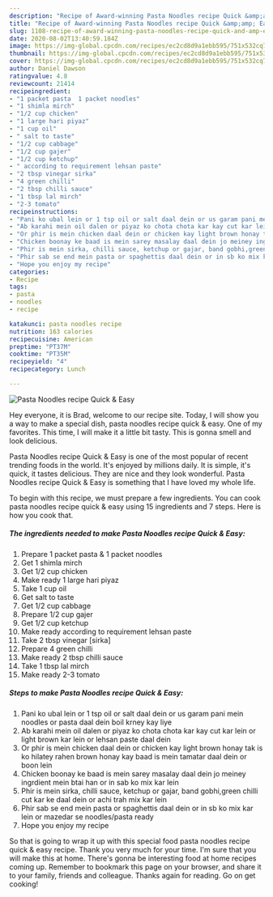 ```yaml
---
description: "Recipe of Award-winning Pasta Noodles recipe Quick &amp;amp; Easy"
title: "Recipe of Award-winning Pasta Noodles recipe Quick &amp;amp; Easy"
slug: 1108-recipe-of-award-winning-pasta-noodles-recipe-quick-and-amp-easy
date: 2020-08-02T13:40:59.184Z
image: https://img-global.cpcdn.com/recipes/ec2cd8d9a1ebb595/751x532cq70/pasta-noodles-recipe-quick-easy-recipe-main-photo.jpg
thumbnail: https://img-global.cpcdn.com/recipes/ec2cd8d9a1ebb595/751x532cq70/pasta-noodles-recipe-quick-easy-recipe-main-photo.jpg
cover: https://img-global.cpcdn.com/recipes/ec2cd8d9a1ebb595/751x532cq70/pasta-noodles-recipe-quick-easy-recipe-main-photo.jpg
author: Daniel Dawson
ratingvalue: 4.8
reviewcount: 21414
recipeingredient:
- "1 packet pasta  1 packet noodles"
- "1 shimla mirch"
- "1/2 cup chicken"
- "1 large hari piyaz"
- "1 cup oil"
- " salt to taste"
- "1/2 cup cabbage"
- "1/2 cup gajer"
- "1/2 cup ketchup"
- " according to requirement lehsan paste"
- "2 tbsp vinegar sirka"
- "4 green chilli"
- "2 tbsp chilli sauce"
- "1 tbsp lal mirch"
- "2-3 tomato"
recipeinstructions:
- "Pani ko ubal lein or 1 tsp oil or salt daal dein or us garam pani mein noodles or pasta daal dein boil krney kay liye"
- "Ab karahi mein oil dalen or piyaz ko chota chota kar kay cut kar lein or light brown kar lein or lehsan paste daal dein"
- "Or phir is mein chicken daal dein or chicken kay light brown honay tak is ko hilatey rahen brown honay kay baad is mein tamatar daal dein or boon lein"
- "Chicken boonay ke baad is mein sarey masalay daal dein jo meiney ingrdient mein btai han or in sab ko mix kar lein"
- "Phir is mein sirka, chilli sauce, ketchup or gajar, band gobhi,green chilli cut kar ke daal dein or achi trah mix kar lein"
- "Phir sab se end mein pasta or spaghettis daal dein or in sb ko mix kar lein or mazedar se noodles/pasta ready"
- "Hope you enjoy my recipe"
categories:
- Recipe
tags:
- pasta
- noodles
- recipe

katakunci: pasta noodles recipe 
nutrition: 163 calories
recipecuisine: American
preptime: "PT37M"
cooktime: "PT35M"
recipeyield: "4"
recipecategory: Lunch

---
```



![Pasta Noodles recipe Quick &amp; Easy](https://img-global.cpcdn.com/recipes/ec2cd8d9a1ebb595/751x532cq70/pasta-noodles-recipe-quick-easy-recipe-main-photo.jpg)

Hey everyone, it is Brad, welcome to our recipe site. Today, I will show you a way to make a special dish, pasta noodles recipe quick &amp; easy. One of my favorites. This time, I will make it a little bit tasty. This is gonna smell and look delicious.

Pasta Noodles recipe Quick &amp; Easy is one of the most popular of recent trending foods in the world. It's enjoyed by millions daily. It is simple, it's quick, it tastes delicious. They are nice and they look wonderful. Pasta Noodles recipe Quick &amp; Easy is something that I have loved my whole life.




To begin with this recipe, we must prepare a few ingredients. You can cook pasta noodles recipe quick &amp; easy using 15 ingredients and 7 steps. Here is how you cook that.

<!--inarticleads1-->

##### The ingredients needed to make Pasta Noodles recipe Quick &amp; Easy:

1. Prepare 1 packet pasta &amp; 1 packet noodles
1. Get 1 shimla mirch
1. Get 1/2 cup chicken
1. Make ready 1 large hari piyaz
1. Take 1 cup oil
1. Get  salt to taste
1. Get 1/2 cup cabbage
1. Prepare 1/2 cup gajer
1. Get 1/2 cup ketchup
1. Make ready  according to requirement lehsan paste
1. Take 2 tbsp vinegar [sirka]
1. Prepare 4 green chilli
1. Make ready 2 tbsp chilli sauce
1. Take 1 tbsp lal mirch
1. Make ready 2-3 tomato




<!--inarticleads2-->

##### Steps to make Pasta Noodles recipe Quick &amp; Easy:

1. Pani ko ubal lein or 1 tsp oil or salt daal dein or us garam pani mein noodles or pasta daal dein boil krney kay liye
1. Ab karahi mein oil dalen or piyaz ko chota chota kar kay cut kar lein or light brown kar lein or lehsan paste daal dein
1. Or phir is mein chicken daal dein or chicken kay light brown honay tak is ko hilatey rahen brown honay kay baad is mein tamatar daal dein or boon lein
1. Chicken boonay ke baad is mein sarey masalay daal dein jo meiney ingrdient mein btai han or in sab ko mix kar lein
1. Phir is mein sirka, chilli sauce, ketchup or gajar, band gobhi,green chilli cut kar ke daal dein or achi trah mix kar lein
1. Phir sab se end mein pasta or spaghettis daal dein or in sb ko mix kar lein or mazedar se noodles/pasta ready
1. Hope you enjoy my recipe




So that is going to wrap it up with this special food pasta noodles recipe quick &amp; easy recipe. Thank you very much for your time. I'm sure that you will make this at home. There's gonna be interesting food at home recipes coming up. Remember to bookmark this page on your browser, and share it to your family, friends and colleague. Thanks again for reading. Go on get cooking!
